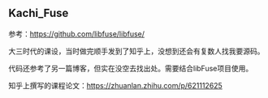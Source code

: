 ## Kachi_Fuse
参考：https://github.com/libfuse/libfuse/

大三时代的课设，当时做完顺手发到了知乎上，没想到还会有复数人找我要源码。

代码还参考了另一篇博客，但实在没空去找出处。需要结合libFuse项目使用。

知乎上撰写的课程论文：https://zhuanlan.zhihu.com/p/621112625
